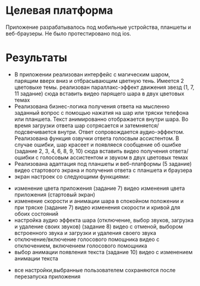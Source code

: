 # Целевая платформа
Приложение разрабатывалось под мобильные устройства, планшеты и веб-браузеры. Не было протестировано под ios.

# Результаты
- В приложении реализован интерфейс с магическим шаром, парящим вверх вниз и отбрасывающим цветную тень. Имеется 2 цветовыхе темы. реализован параллакс-эффект движения звезд (1, 7, 11 задание)
  сюда вставить видео парящего шара в двух цветовых темах
- Реализована бизнес-логика получения ответа на мысленно заданный вопрос с помощью нажатия на шар или тряски телефона или планшета.
  Текст анимированно отображается внутри шара. Во время загрузки ответа шар сотрясается и затемняется/подсвечивается внутри. Ответ сопровождается аудио-эффектом.
  Реализована функция озвучки ответа голосвым ассистентом. В случае ошибки, шар красеет и появляеся сообщение об ошибке (задание 2, 3, 4, 6, 8, 9, 10)
  сюда вставить видео получения ответа/ошибки с голосовым ассистентом и звуком в двух цветовых темах
- Реализована адаптация под планшеты и веб-платформы (5 задание)
  видео стартового экрана и получения ответа с планшета и браузера
- экран настроек со следующими функциями:
* изменение цвета приложения (задание 7)
  видео изменения цвета приложения (стартовый экран)
* изменение скорости и анимации шара в спокойном положении и при тряске (задание 7)
  видео изменения скорости и кривой для обоих состояний
* настройка аудио эффекта шара (отключение, выбор звуков, загрузка и удаление своих звуков) (задание 8)
  видео с отменой, выбором встроенного звука и загрузки и удаления своего звука
* отключение/включение голосового помощника
  видео с отключением, включением голосового помощника
* выбор анимации появления текста (задание 10)
  видео с изменением анимации текста
- все настройки,выбранные пользователем сохраняются после перезапуска приложения

